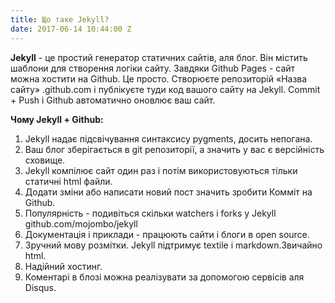 ```yaml
---
title: Що таке Jekyll?
date: 2017-06-14 10:44:00 Z
---
```


**Jekyll** - це простий генератор статичних сайтів, аля блог. Він містить шаблони для створення логіки сайту. Завдяки Github Pages - сайт можна хостити на Github. Це просто. Створюєте репозиторій «Назва сайту» .github.com і публікуєте туди код вашого сайту на Jekyll. Commit + Push і Github автоматично оновлює ваш сайт.  
  
**Чому Jekyll + Github:**  

1. Jekyll надає підсвічування синтаксису pygments, досить непогана.  
2. Ваш блог зберігається в git репозиторії, а значить у вас є версійність сховище.  
3. Jekyll компілює сайт один раз і потім використовуються тільки статичні html файли.  
4. Додати зміни або написати новий пост значить зробити Комміт на Github.  
5. Популярність - подивіться скільки watchers і forks у Jekyll github.com/mojombo/jekyll  
6. Документація і приклади - працюють сайти і блоги в open source.  
7. Зручний мову розмітки. Jekyll підтримує textile і markdown.Звичайно html.  
8. Надійний хостинг.  
9. Коментарі в блозі можна реалізувати за допомогою сервісів аля Disqus.  
